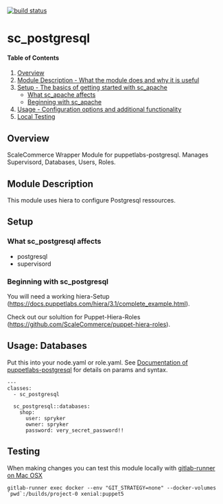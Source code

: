 [![build status](https://gitlab.scale.sc/sc-puppet/puppet-sc_postgresql/badges/master/build.svg)](https://gitlab.scale.sc/sc-puppet/puppet-sc_postgresql/commits/master)

# sc_postgresql

#### Table of Contents

1. [Overview](#overview)
2. [Module Description - What the module does and why it is useful](#module-description)
3. [Setup - The basics of getting started with sc_apache](#setup)
    * [What sc_apache affects](#what-sc_postgresql-affects)
    * [Beginning with sc_apache](#beginning-with-sc_postgresql)
4. [Usage - Configuration options and additional functionality](#usage)
5. [Local Testing](#testing)

## Overview

ScaleCommerce Wrapper Module for puppetlabs-postgresql. Manages Supervisord, Databases, Users, Roles.

## Module Description

This module uses hiera to configure Postgresql ressources.

## Setup

### What sc_postgresql affects

* postgresql
* supervisord

### Beginning with sc_postgresql

You will need a working hiera-Setup (https://docs.puppetlabs.com/hiera/3.1/complete_example.html).

Check out our solultion for Puppet-Hiera-Roles (https://github.com/ScaleCommerce/puppet-hiera-roles).

## Usage: Databases

Put this into your node.yaml or role.yaml. See [Documentation of puppetlabs-postgresql](https://github.com/puppetlabs/puppetlabs-postgresql) for details on params and syntax.
```
---
classes:
  - sc_postgresql

  sc_postgresql::databases:
    shop:
      user: spryker
      owner: spryker
      password: very_secret_password!!

```

## Testing

When making changes you can test this module locally with [gitlab-runner on Mac OSX](https://docs.gitlab.com/runner/install/osx.html)

``gitlab-runner exec docker --env "GIT_STRATEGY=none" --docker-volumes `pwd`:/builds/project-0 xenial:puppet5``
